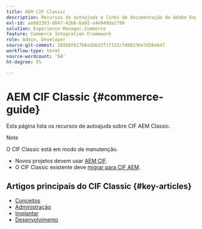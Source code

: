 ```yaml
---
title: AEM CIF Classic
description: Recursos de autoajuda e links de documentação do Adobe Experience Manager CIF Classic.
exl-id: ae0823b3-d847-42b6-ba92-e4e949da1799
solution: Experience Manager,Commerce
feature: Commerce Integration Framework
role: Admin, Developer
source-git-commit: 10268f617b8a1bb22f1f131cfd88236e7d5beb47
workflow-type: tm+mt
source-wordcount: '54'
ht-degree: 5%

---
```



# AEM CIF Classic {#commerce-guide}

Esta página lista os recursos de autoajuda sobre CIF AEM Classic.

>[!NOTE]
>
>O CIF Classic está em modo de manutenção.
>
>* Novos projetos devem usar [AEM CIF](/help/commerce/cif/introduction.md).
>* O CIF Classic existente deve [migrar para CIF AEM](/help/commerce/cif/migration.md).

## Artigos principais do CIF Classic {#key-articles}

* [Conceitos ](administering/concepts.md)
* [Administração](administering/generic.md)
* [Implantar](deploying/ecommerce.md)
* [Desenvolvimento](developing/ecommerce.md)
